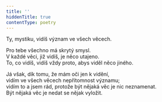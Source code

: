 ```yaml
---
title: ''
hiddenTitle: true
contentType: poetry
---
```


<section>

Ty, mystiku, vidíš význam ve všech věcech.

Pro tebe všechno má skrytý smysl.  
V každé věci, již vidíš, je něco utajeno.  
To, co vidíš, vidíš vždy proto, abys viděl něco jiného.

</section>

<section>

Já však, dík tomu, že mám oči jen k vidění,  
vidím ve všech věcech nepřítomnost významu;  
vidím to a jsem rád, protože být nějaká věc je nic neznamenat.  
Být nějaká věc je nedat se nějak vyložit.

</section>
